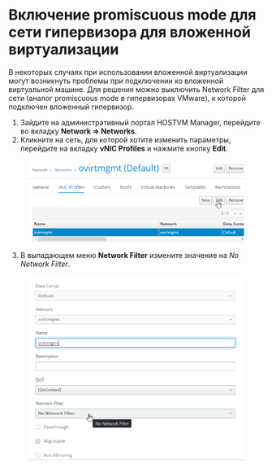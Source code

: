 # Включение promiscuous mode для сети гипервизора для вложенной виртуализации

В некоторых случаях при использовании вложенной виртуализации могут возникнуть проблемы при подключении ко вложенной виртуальной машине. Для решения можно выключить Network Filter для сети (аналог promiscuous mode в гипервизорах VMware), к которой подключен вложенный гипервизор.

1. Зайдите на административный портал HOSTVM Manager, перейдите во вкладку **Network => Networks**.
2. Кликните на сеть, для которой хотите изменить параметры, перейдите на вкладку **vNIC Profiles** и нажмите кнопку **Edit**.

<figure><img src="../../../.gitbook/assets/image (2) (1) (1) (1).png" alt=""><figcaption></figcaption></figure>

3. В выпадающем меню **Network Filter** измените значение на _No Network Filter_.

<figure><img src="../../../.gitbook/assets/image (2) (1) (1) (1) (1).png" alt=""><figcaption></figcaption></figure>
